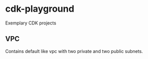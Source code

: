 # cdk-playground
Exemplary CDK projects

## VPC
Contains default like vpc with two private and two public subnets.
